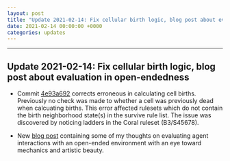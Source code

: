 ```yaml
---
layout: post
title: "Update 2021-02-14: Fix cellular birth logic, blog post about evaluation in open-endedness." 
date: 2021-02-14 00:00:00 +0000
categories: updates
---
```


------
## Update 2021-02-14: Fix cellular birth logic, blog post about evaluation in open-endedness

* Commit [4e93a692](https://github.com/riveSunder/carle/commit/4e93a692860817e011e22baed6d96904b7460dcc) corrects erroneous in calculating cell births. Previously no check was made to whether a cell was previously dead when calcuating births. This error affected rulesets which do not contain the birth neighborhood state(s) in the survive rule list. The issue was discovered by noticing ladders in the Coral ruleset (B3/S45678).

* New [blog post](https://rivesunder.github.io/cellular_automata/carle/2021/02/12/open_ended_eval.html) containing some of my thoughts on evaluating agent interactions with an open-ended environment with an eye toward mechanics and artistic beauty. 

